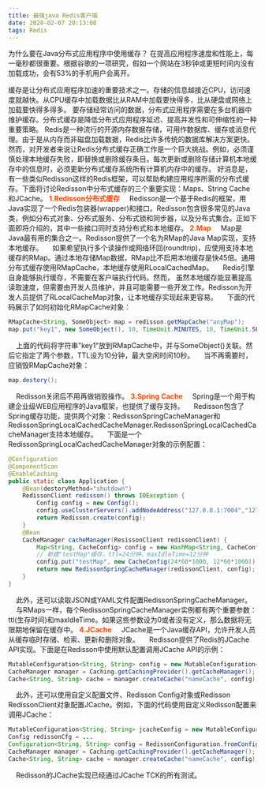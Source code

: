 ```yaml
---
title: 最强java Redis客户端
date: 2020-02-07 20:13:08
tags: Redis
---
```

为什么要在Java分布式应用程序中使用缓存？
在提高应用程序速度和性能上，每一毫秒都很重要。根据谷歌的一项研究，假如一个网站在3秒钟或更短时间内没有加载成功，会有53%的手机用户会离开。
<!-- more -->
缓存是让分布式应用程序加速的重要技术之一。存储的信息越接近CPU，访问速度就越快。从CPU缓存中加载数据比从RAM中加载要快得多，比从硬盘或网络上加载要快得多得多。
要存储经常访问的数据，分布式应用程序需要在多台机器中维护缓存。分布式缓存是降低分布式应用程序延迟、提高并发性和可伸缩性的一种重要策略。
Redis是一种流行的开源内存数据存储，可用作数据库、缓存或消息代理。由于是从内存而非磁盘加载数据，Redis比许多传统的数据库解决方案更快。
然而，对开发者来说让Redis分布式缓存正确工作是一个巨大挑战。例如，必须谨慎处理本地缓存失败，即替换或删除缓存条目。每次更新或删除存储计算机本地缓存中的信息时，必须更新分布式缓存系统所有计算机内存中的缓存。
好消息是，有一些类似Redisson这样的Redis框架，可以帮助构建应用程序所需的分布式缓存。下面将讨论Redisson中分布式缓存的三个重要实现：Maps、String Cache和JCache。
<b style="color: orangered">1.Redisson分布式缓存</b>
&nbsp;&nbsp;&nbsp;&nbsp;Redisson是一个基于Redis的框架，用Java实现了一个Redis包装器(wrapper)和接口。Redisson包含很多常见的Java类，例如分布式对象、分布式服务、分布式锁和同步器，以及分布式集合。正如下面即将介绍的，其中一些接口同时支持分布式和本地缓存。
<b style="color: orangered">2.Map</b>
&nbsp;&nbsp;&nbsp;&nbsp;Map是Java最有用的集合之一。Redisson提供了一个名为RMap的Java Map实现，支持本地缓存。
&nbsp;&nbsp;&nbsp;&nbsp;如果希望执行多个读操作或网络环回(roundtrip)，应使用支持本地缓存的RMap。通过本地存储Map数据，RMap比不启用本地缓存是快45倍。通用分布式缓存使用RMapCache，本地缓存使用RLocalCachedMap。
&nbsp;&nbsp;&nbsp;&nbsp;Redis引擎自身能够执行缓存，不需要在客户端执行代码。然而， 虽然本地缓存能显著提高读取速度，但需要由开发人员维护，并且可能需要一些开发工作。Redisson为开发人员提供了RLocalCacheMap对象，让本地缓存实现起来更容易。
&nbsp;&nbsp;&nbsp;&nbsp;下面的代码展示了如何初始化RMapCache对象：
```java
RMapCache<String, SomeObject> map = redisson.getMapCache("anyMap");
map.put("key1", new SomeObject(), 10, TimeUnit.MINUTES, 10, TimeUnit.SECONDS);
```
&nbsp;&nbsp;&nbsp;&nbsp;上面的代码将字符串"key1"放到RMapCache中，并与SomeObject()关联。然后它指定了两个参数，TTL设为10分钟，最大空闲时间10秒。
&nbsp;&nbsp;&nbsp;&nbsp;当不再需要时，应销毁RMapCache对象：
```java
map.destory();
```
&nbsp;&nbsp;&nbsp;&nbsp;Redisson关闭后不用再做销毁操作。
<b style="color: orangered">3.Spring Cache</b>
&nbsp;&nbsp;&nbsp;&nbsp;Spring是一个用于构建企业级WEB应用程序的Java框架，也提供了缓存支持。
&nbsp;&nbsp;&nbsp;&nbsp;Redisson包含了Spring缓存功能，提供两个对象：RedissonSpringCacheManager和RedissonSpringLocalCachedCacheManager.RedissonSpringLocalCachedCacheManager支持本地缓存。
&nbsp;&nbsp;&nbsp;&nbsp;下面是一个RedissonSpringLocalCachedCacheManager对象的示例配置：
```java
@Configuration
@ComponentScan
@EnableCaching
public static class Application {
    @Bean(destoryMethod="shutdown")
    RedissonClient redisson() throws IOException {
        Config config = new Config();
        config.useClusterServers().addNodeAddress("127.0.0.1:7004","127.0.0.1:7001");
        return Redisson.create(config);
    }
    @Bean
    CacheManager cacheManager(ResissonClient redissonClient) {
        Map<String, CacheConfig> config = new HashMap<String, CacheConfig>();
        // 新建"testMap"缓存，ttl=24分钟，maxIdleTime=12分钟
        config.put("testMap", new CacheConfig(24*60*1000, 12*60*1000));
        return new RedissonSpringCacheManager(redissonClient, config);
    }
}
```
&nbsp;&nbsp;&nbsp;&nbsp;此外，还可以读取JSON或YAML文件配置RedissonSpringCacheManager。
&nbsp;&nbsp;&nbsp;&nbsp;与RMaps一样，每个RedissonSpringCacheManager实例都有两个重要参数：ttl(生存时间)和maxIdleTime。如果这些参数设为0或者没有定义，那么数据将无限期地保留在缓存中。
<b style="color: orangered">4.JCache</b>
&nbsp;&nbsp;&nbsp;&nbsp;JCache是一个Java缓存API，允许开发人员从缓存临时存储、检索、更新和删除对象。
&nbsp;&nbsp;&nbsp;&nbsp;Redisson提供了Redis的JCache API实现。下面是在Redisson中使用默认配置调用JCache API的示例：
```java
MutableConfiguration<String, String> config = new MutableConfiguration<>();
CacheManager manager = Caching.getCachingProvider().getCacheManager();
Cache<String, String> cache = manager.createCache("nameCache", config);
```
&nbsp;&nbsp;&nbsp;&nbsp;此外，还可以使用自定义配置文件、Redisson Config对象或Redisson RedissonClient对象配置JCache。例如，下面的代码使用自定义Redisson配置来调用JCache：
```java
MutableConfiguration<String, String> jcacheConfig = new MutableConfiguration<>();
Config redissonCfg = ...
Configuration<String, String> config = RedissonConfiguration.fromConfig(redissonCfg, jcacheConfig);
CacheManager manager = Caching.getCachingProvider().getCacheManager();
Cache<String, String> cache = manager.createCache("nameCache", config);
```
&nbsp;&nbsp;&nbsp;&nbsp;Redisson的JCache实现已经通过JCache TCK的所有测试。